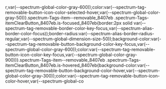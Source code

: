 r,var(--spectrum-global-color-gray-600));color:var(--spectrum-tag-removable-button-icon-color-selected-hover,var(--spectrum-global-color-gray-50))}.spectrum-Tags-item--removable_8407eb .spectrum-Tags-itemClearButton_8407eb.is-focused_8407eb{border:2px solid var(--spectrum-tag-removable-border-color-key-focus,var(--spectrum-alias-border-color-focus));border-radius:var(--spectrum-alias-border-radius-regular,var(--spectrum-global-dimension-size-50));background-color:var(--spectrum-tag-removable-button-background-color-key-focus,var(--spectrum-global-color-gray-600));color:var(--spectrum-tag-removable-button-icon-color-key-focus,var(--spectrum-global-color-gray-900))}.spectrum-Tags-item--removable_8407eb .spectrum-Tags-itemClearButton_8407eb.is-hovered_8407eb{background-color:var(--spectrum-tag-removable-button-background-color-hover,var(--spectrum-global-color-gray-300));color:var(--spectrum-tag-removable-button-icon-color-hover,var(--spectrum-global-co